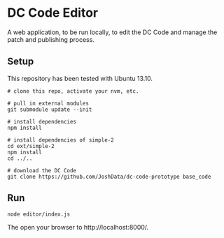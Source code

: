 DC Code Editor
==============

A web application, to be run locally, to edit the DC Code and manage the
patch and publishing process.

Setup
-----

This repository has been tested with Ubuntu 13.10.

	# clone this repo, activate your nvm, etc.

	# pull in external modules
	git submodule update --init

	# install dependencies
	npm install

	# install dependencies of simple-2
	cd ext/simple-2
	npm install
	cd ../..

	# download the DC Code
	git clone https://github.com/JoshData/dc-code-prototype base_code


Run
---

	node editor/index.js

The open your browser to http://localhost:8000/.

